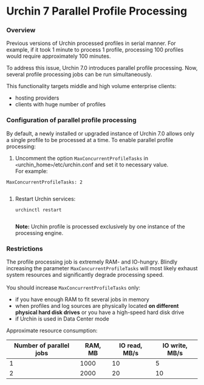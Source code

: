 # Urchin 7 Parallel Profile Processing #

### Overview ###

Previous versions of Urchin processed profiles in serial manner. For example, if it took 1 minute to process 1 profile, processing 100 profiles would require approximately 100 minutes.

To address this issue, Urchin 7.0 introduces parallel profile processing. Now, several profile processing jobs can be run simultaneously.

This functionality targets middle and high volume enterprise clients:
  * hosting providers
  * clients with huge number of profiles

### Configuration of parallel profile processing ###

By default, a newly installed or upgraded instance of Urchin 7.0 allows only a single profile to be processed at a time. To enable parallel profile processing:
  1. Uncomment the option `MaxConcurrentProfileTasks` in `<`urchin\_home`>`/etc/urchin.conf and set it to necessary value.<br>For example:<br>
<pre><code>MaxConcurrentProfileTasks: 2 <br>
</code></pre>
<ol><li>Restart Urchin services:<br>
<pre><code>urchinctl restart<br>
</code></pre>
<b>Note:</b> Urchin profile is processed exclusively by one instance of the processing engine.</li></ol>

<h3>Restrictions</h3>

The profile processing job is extremely RAM- and IO-hungry. Blindly increasing the parameter <code>MaxConcurrentProfileTasks</code> will most likely exhaust system resources and significantly degrade processing speed.<br>
<br>
You should increase <code>MaxConcurrentProfileTasks</code> only:<br>
<ul><li>if you have enough RAM to fit several jobs in memory<br>
</li><li>when profiles and log sources are physically located <b>on different physical hard disk drives</b> or you have a high-speed hard disk drive<br>
</li><li>if Urchin is used in Data Center mode</li></ul>

Approximate resource consumption:<br>
<table><thead><th>Number of parallel jobs</th><th>RAM, MB</th><th>IO read, MB/s</th><th>IO write, MB/s</th></thead><tbody>
<tr><td>1 </td><td>1000</td><td>10</td><td>5 </td></tr>
<tr><td>2 </td><td>2000</td><td>20</td><td>10</td></tr></tbody></table>
